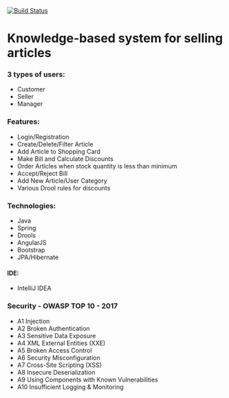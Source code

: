 
[![Build Status](https://travis-ci.org/nikoladakic/sbz.svg?branch=master)](https://travis-ci.org/nikoladakic/sbz)

# Knowledge-based system for selling articles

### 3 types of users:
   - Customer
   - Seller
   - Manager
   
### Features:
  - Login/Registration
  - Create/Delete/Filter Article
  - Add Article to Shopping Card  
  - Make Bill and Calculate Discounts
  - Order Articles when stock quantity is less than minimum
  - Accept/Reject Bill
  - Add New Article/User Category
  - Various Drool rules for discounts
  
### Technologies:

  - Java
  - Spring
  - Drools
  - AngularJS
  - Bootstrap
  - JPA/Hibernate
 

#### IDE:
  - IntelliJ IDEA 
  
  
  
    
### Security - OWASP TOP 10 - 2017
- A1 Injection                                     
- A2 Broken Authentication						 
- A3 Sensitive Data Exposure						 
- A4 XML External Entities (XXE)
- A5 Broken Access Control						 
- A6 Security Misconfiguration				     
- A7 Cross-Site Scripting (XSS)					 
- A8 Insecure Deserialization
- A9 Using Components with Known Vulnerabilities  
- A10 Insufficient Logging & Monitoring
